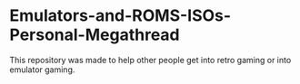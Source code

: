 # Emulators-and-ROMS-ISOs-Personal-Megathread
This repository was made to help other people get into retro gaming or into emulator gaming.
